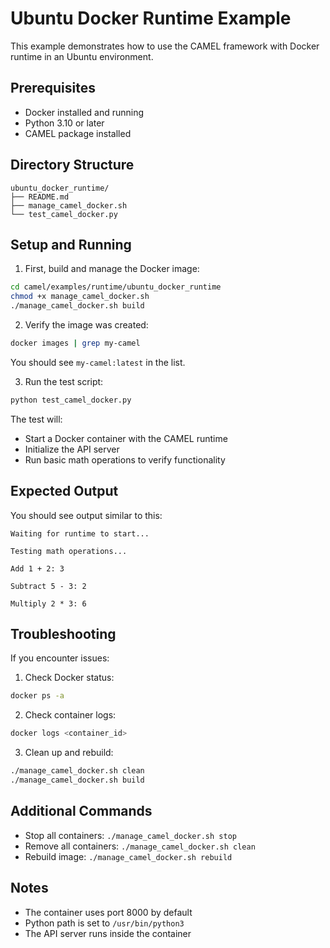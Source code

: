 # Ubuntu Docker Runtime Example

This example demonstrates how to use the CAMEL framework with Docker runtime in an Ubuntu environment.

## Prerequisites

- Docker installed and running
- Python 3.10 or later
- CAMEL package installed

## Directory Structure

```
ubuntu_docker_runtime/
├── README.md
├── manage_camel_docker.sh
└── test_camel_docker.py
```

## Setup and Running

1. First, build and manage the Docker image:

```bash
cd camel/examples/runtime/ubuntu_docker_runtime
chmod +x manage_camel_docker.sh
./manage_camel_docker.sh build
```

2. Verify the image was created:

```bash
docker images | grep my-camel
```

You should see `my-camel:latest` in the list.

3. Run the test script:

```bash
python test_camel_docker.py
```

The test will:
- Start a Docker container with the CAMEL runtime
- Initialize the API server
- Run basic math operations to verify functionality

## Expected Output

You should see output similar to this:

```
Waiting for runtime to start...

Testing math operations...

Add 1 + 2: 3

Subtract 5 - 3: 2

Multiply 2 * 3: 6
```

## Troubleshooting

If you encounter issues:

1. Check Docker status:
```bash
docker ps -a
```

2. Check container logs:
```bash
docker logs <container_id>
```

3. Clean up and rebuild:
```bash
./manage_camel_docker.sh clean
./manage_camel_docker.sh build
```

## Additional Commands

- Stop all containers: `./manage_camel_docker.sh stop`
- Remove all containers: `./manage_camel_docker.sh clean`
- Rebuild image: `./manage_camel_docker.sh rebuild`

## Notes

- The container uses port 8000 by default
- Python path is set to `/usr/bin/python3`
- The API server runs inside the container 